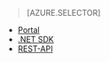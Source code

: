 > [AZURE.SELECTOR] 
- [Portal](/de-de/documentation/articles/media-services-portal-configure-content-key-auth-policy/)
- [.NET SDK](/de-de/documentation/articles/media-services-dotnet-configure-content-key-auth-policy/)
- [REST-API](/de-de/documentation/articles/media-services-rest-configure-content-key-auth-policy/)


<!--HONumber=45--> 
